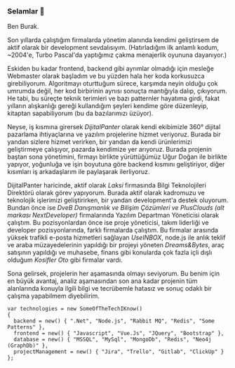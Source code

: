 ### Selamlar 👋

Ben Burak.

Son yıllarda çalıştığım firmalarda yönetim alanında kendimi geliştirsem de aktif olarak bir development sevdalısıyım. (Hatırladığım ilk anlamlı kodum, ~2004'e, Turbo Pascal'da yaptığımız çakma menajerlik oyununa dayanıyor.)

Eskiden bu kadar frontend, backend gibi ayrımlar olmadığı için mesleğe Webmaster olarak başladım ve bu yüzden hala her koda korkusuzca girebiliyorum. Algoritmayı oturttuğum sürece, karşımda neyin olduğu çok umrumda değil, her kod birbirinin aynısı sonuçta mantığıyla dalıp, çıkıyorum. He tabi, bu süreçte teknik terimleri ve bazı patternler hayatıma girdi, fakat yılların alışkanlığı gereği kullandığım şeyleri kendime göre düzenleyip, kitaptan sapabiliyorum (bu da bazılarımızı üzüyor).

Neyse, iş kısmına girersek *DijitalPanter* olarak kendi ekibimizle 360° dijital pazarlama ihtiyaçlarına ve yazılım projelerine hizmet veriyoruz. Burada bir yandan sizlere hizmet verirken, bir yandan da kendi ürünlerimizi geliştirmeye çalışıyor, pazarda kendimize yer arıyoruz. Burada projenin baştan sona yönetimini, firmayı birlikte yürüttüğümüz Uğur Doğan ile birlikte yapıyor, yoğunluğa ve işin boyutuna göre backend kısmını geliştiriyor, diğer kısımları iş arkadaşlarım ile paylaşarak ilerliyoruz.

DijitalPanter haricinde, aktif olarak _Laksi_ firmasında Bilgi Teknolojileri Direktörü olarak görev yapıyorum. Burada aktif olarak kadromuzu ve teknolojik işlerimizi geliştirirken, bir yandan development'a destek oluyorum. Bundan önce ise _DveB Danışmanlık ve Bilişim Çözümleri ve PlusClouds  (alt markası NextDeveloper)_ firmalarında Yazılım Departman Yöneticisi olarak çalıştım. Bu pozisyonlardan önce ise proje yöneticisi, takım liderliği ve developer pozisyonlarında, farklı firmalarda çalıştım. Bu firmalar arasında yüksek trafikli e-posta hizmetleri sağlayan _UseINBOX_, node.js ile anlık teklif ve araba müzayedelerinin yapıldığı bir projeyi yöneten _Dreams&Bytes_, araç satışının yapıldığı ve muhasebe, finans gibi konularda çok fazla içli dışlı olduğum _Kosifler Oto_ gibi firmalar vardı.

Sona gelirsek, projelerin her aşamasında olmayı seviyorum. Bu benim için en büyük avantaj, analiz aşamasından son ana kadar projenin tüm alanlarında konuyla ilgili bilgi ve tecrübemle hatasız ve sonuç odaklı bir çalışma yapabilmem diyebilirim.

~~~
var technologies = new SomeOfTheTechIKnow()
{
  backend = new() { ".Net", "Node.js", "Rabbit MQ", "Redis", "Some Patterns" },
  frontend = new() { "Javascript", "Vue.Js", "JQuery", "Bootstrap" },
  database = new() { "MSSQL", "MySql", "MongoDb", "Redis", "Neo4j (GraphDb)" },
  projectManagement = new() { "Jira", "Trello", "Gitlab", "ClickUp" }
}; 
~~~
